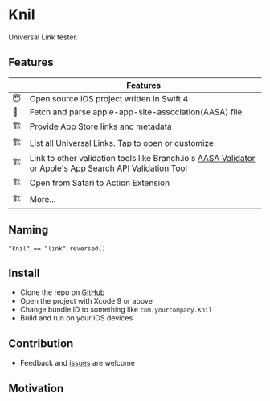 # Knil

Universal Link tester.

## Features

| | Features |
| --- | --- |
| 😇 | Open source iOS project written in Swift 4 |
| 📲 | Fetch and parse apple-app-site-association(AASA) file |
| 🏗 | Provide App Store links and metadata |
| 🏗 | List all Universal Links. Tap to open or customize |
| 🏗 | Link to other validation tools like Branch.io's [AASA Validator](https://branch.io/resources/aasa-validator/) or Apple's [App Search API Validation Tool](https://search.developer.apple.com/appsearch-validation-tool/) | 
| 🏗 | Open from Safari to Action Extension |
| 🏗 | More...|

## Naming
```
"knil" == "link".reversed()
```

## Install

- Clone the repo on [GitHub](https://github.com/ethanhuang13/knil)
- Open the project with Xcode 9 or above
- Change bundle ID to something like `com.yourcompany.Knil`
- Build and run on your iOS devices

## Contribution 

- Feedback and [issues](https://github.com/ethanhuang13/knil/issues/new) are welcome

## Motivation



